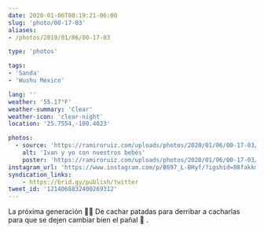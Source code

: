 ```yaml
---
date: 2020-01-06T00:19:21-06:00
slug: 'photo/00-17-03'
aliases:
- /photos/2019/01/06/00-17-03

type: 'photos'

tags:
- 'Sanda'
- 'Wushu Mexico'

lang: ''
weather: '55.17°F'
weather-summary: 'Clear'
weather-icon: 'clear-night'
location: '25.7554,-100.4023'

photos:
  - source: 'https://ramiroruiz.com/uploads/photos/2020/01/06/00-17-03/ivan-y-yo-con-nuestros-beb%C3%A9s.jpg'
    alt: 'Ivan y yo con nuestros bebés'
    poster: 'https://ramiroruiz.com/uploads/photos/2020/01/06/00-17-03/poster.'
instagram_url: 'https://www.instagram.com/p/B697_L-BHyf/?igshid=88fakkmttord'
syndication_links:
    - https://brid.gy/publish/twitter
tweet_id: '1214068832400269312'
---
```

La próxima generación 👊🏼
De cachar patadas para derribar a cacharlas para que se dejen cambiar bien el pañal 🤣
.
 